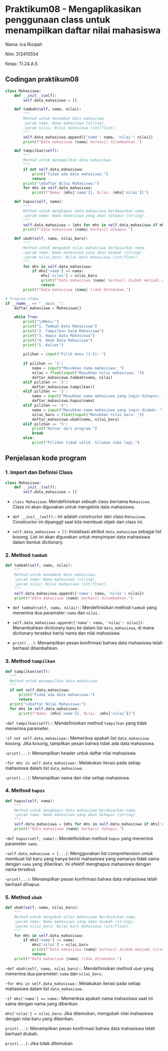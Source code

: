 # Praktikum08 - Mengaplikasikan penggunaan class untuk menampilkan daftar nilai mahasiswa

Nama: Ica Rizqiah

Nim: 312410554

Kelas: TI.24.A.5

## Codingan praktikum08 

```python
class Mahasiswa:
    def __init__(self):
        self.data_mahasiswa = []

    def tambah(self, nama, nilai):
        """
        Method untuk menambah data mahasiswa.
        :param nama: Nama mahasiswa (string).
        :param nilai: Nilai mahasiswa (int/float).
        """
        self.data_mahasiswa.append({'nama': nama, 'nilai': nilai})
        print(f"Data mahasiswa {nama} berhasil ditambahkan.")

    def tampilkan(self):
        """
        Method untuk menampilkan data mahasiswa.
        """
        if not self.data_mahasiswa:
            print("Tidak ada data mahasiswa.")
            return
        print("\nDaftar Nilai Mahasiswa:")
        for mhs in self.data_mahasiswa:
            print(f"Nama: {mhs['nama']}, Nilai: {mhs['nilai']}")

    def hapus(self, nama):
        """
        Method untuk menghapus data mahasiswa berdasarkan nama.
        :param nama: Nama mahasiswa yang akan dihapus (string).
        """
        self.data_mahasiswa = [mhs for mhs in self.data_mahasiswa if mhs['nama'] != nama]
        print(f"Data mahasiswa {nama} berhasil dihapus.")

    def ubah(self, nama, nilai_baru):
        """
        Method untuk mengubah nilai mahasiswa berdasarkan nama.
        :param nama: Nama mahasiswa yang akan diubah (string).
        :param nilai_baru: Nilai baru mahasiswa (int/float).
        """
        for mhs in self.data_mahasiswa:
            if mhs['nama'] == nama:
                mhs['nilai'] = nilai_baru
                print(f"Data mahasiswa {nama} berhasil diubah menjadi nilai {nilai_baru}.")
                return
        print(f"Data mahasiswa {nama} tidak ditemukan.")

# Program utama
if __name__ == "__main__":
    daftar_mahasiswa = Mahasiswa()

    while True:
        print("\nMenu:")
        print("1. Tambah Data Mahasiswa")
        print("2. Tampilkan Data Mahasiswa")
        print("3. Hapus Data Mahasiswa")
        print("4. Ubah Data Mahasiswa")
        print("5. Keluar")
        
        pilihan = input("Pilih menu (1-5): ")
        
        if pilihan == '1':
            nama = input("Masukkan nama mahasiswa: ")
            nilai = float(input("Masukkan nilai mahasiswa: "))
            daftar_mahasiswa.tambah(nama, nilai)
        elif pilihan == '2':
            daftar_mahasiswa.tampilkan()
        elif pilihan == '3':
            nama = input("Masukkan nama mahasiswa yang ingin dihapus: ")
            daftar_mahasiswa.hapus(nama)
        elif pilihan == '4':
            nama = input("Masukkan nama mahasiswa yang ingin diubah: ")
            nilai_baru = float(input("Masukkan nilai baru: "))
            daftar_mahasiswa.ubah(nama, nilai_baru)
        elif pilihan == '5':
            print("Keluar dari program.")
            break
        else:
            print("Pilihan tidak valid. Silakan coba lagi.")
```

## Penjelasan kode program

### 1. Import dan Definisi Class

```python
class Mahasiswa:
    def __init__(self):
        self.data_mahasiswa = []
```

- `class Mahasiswa`: Mendefinisikan sebuah class bernama `Mahasiswa`. Class ini akan digunakan untuk mengelola data mahasiswa.

- `def __init__(self):`: Ini adalah constructor dari class `Mahasiswa`. Constructor ini dipanggil saat kita membuat objek dari class ini.

- `self.data_mahasiswa = []`: Inisialisasi atribut `data_mahasiswa` sebagai list kosong. List ini akan digunakan untuk menyimpan data mahasiswa dalam bentuk dictionary.


### 2. Method `tambah`

```python
def tambah(self, nama, nilai):
    """
    Method untuk menambah data mahasiswa.
    :param nama: Nama mahasiswa (string).
    :param nilai: Nilai mahasiswa (int/float).
    """
    self.data_mahasiswa.append({'nama': nama, 'nilai': nilai})
    print(f"Data mahasiswa {nama} berhasil ditambahkan.")
```

- `def tambah(self, nama, nilai):`: Mendefinisikan method `tambah` yang menerima dua parameter: `nama` dan `nilai.`
  
- `self.data_mahasiswa.append({'nama': nama, 'nilai': nilai})`: Menambahkan dictionary baru ke dalam list `data_mahasiswa`, di mana dictionary tersebut berisi nama dan nilai mahasiswa.
    
- `print(...)`: Menampilkan pesan konfirmasi bahwa data mahasiswa telah berhasil ditambahkan.

### 3. Method `tampilkan`

  ```python
  def tampilkan(self):
    """
    Method untuk menampilkan data mahasiswa.
    """
    if not self.data_mahasiswa:
        print("Tidak ada data mahasiswa.")
        return
    print("\nDaftar Nilai Mahasiswa:")
    for mhs in self.data_mahasiswa:
        print(f"Nama: {mhs['nama']}, Nilai: {mhs['nilai']}")
  ```

-`def tampilkan(self):`: Mendefinisikan method `tampilkan` yang tidak menerima parameter.

-`if not self.data_mahasiswa:`: Memeriksa apakah list `data_mahasiswa` kosong. Jika kosong, tampilkan pesan bahwa tidak ada data mahasiswa.

-`print(...)`: Menampilkan header untuk daftar nilai mahasiswa.

-`for mhs in self.data_mahasiswa:`: Melakukan iterasi pada setiap mahasiswa dalam list `data_mahasiswa.`

-`print(...)`: Menampilkan nama dan nilai setiap mahasiswa.

### 4. Method `hapus`

```python
def hapus(self, nama):
    """
    Method untuk menghapus data mahasiswa berdasarkan nama.
    :param nama: Nama mahasiswa yang akan dihapus (string).
    """
    self.data_mahasiswa = [mhs for mhs in self.data_mahasiswa if mhs['nama'] != nama]
    print(f"Data mahasiswa {nama} berhasil dihapus.")
```

-`def hapus(self, nama):`: Mendefinisikan method `hapus` yang menerima parameter `nama.`

-`self.data_mahasiswa = [...]`: Menggunakan list comprehension untuk membuat list baru yang hanya berisi mahasiswa yang namanya tidak sama dengan `nama` yang diberikan. Ini efektif menghapus mahasiswa dengan nama tersebut.

-`print(...)`: Menampilkan pesan konfirmasi bahwa data mahasiswa telah berhasil dihapus.

### 5. Method `ubah`

```python
def ubah(self, nama, nilai_baru):
    """
    Method untuk mengubah nilai mahasiswa berdasarkan nama.
    :param nama: Nama mahasiswa yang akan diubah (string).
    :param nilai_baru: Nilai baru mahasiswa (int/float).
    """
    for mhs in self.data_mahasiswa:
        if mhs['nama'] == nama:
            mhs['nilai'] = nilai_baru
            print(f"Data mahasiswa {nama} berhasil diubah menjadi nilai {nilai_baru}.")
            return
    print(f"Data mahasiswa {nama} tidak ditemukan.")
```

-`def ubah(self, nama, nilai_baru):`: Mendefinisikan method `ubah` yang menerima dua parameter: `nama` dan `nilai_baru.`

-`for mhs in self.data_mahasiswa:`: Melakukan iterasi pada setiap mahasiswa dalam list `data_mahasiswa.`

-`if mhs['nama'] == nama:`: Memeriksa apakah nama mahasiswa saat ini sama dengan nama yang diberikan.

`mhs['nilai'] = nilai_baru`: Jika ditemukan, mengubah nilai mahasiswa dengan nilai baru yang diberikan.

`print(...)`: Menampilkan pesan konfirmasi bahwa data mahasiswa telah berhasil diubah.

`print(...)`: Jika tidak ditemukan
